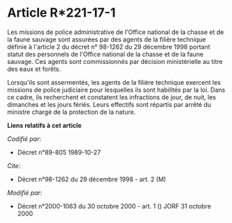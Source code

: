 # Article R*221-17-1

Les missions de police administrative de l'Office national de la chasse et de la faune sauvage sont assurées par des agents
de la filière technique définie à l'article 2 du décret n° 98-1262 du 29 décembre 1998 portant statut des personnels de
l'Office national de la chasse et de la faune sauvage. Ces agents sont commissionnés par décision ministérielle au titre des
eaux et forêts.

Lorsqu'ils sont assermentés, les agents de la filière technique exercent les missions de police judiciaire pour lesquelles
ils sont habilités par la loi. Dans ce cadre, ils recherchent et constatent les infractions de jour, de nuit, les dimanches
et les jours fériés. Leurs effectifs sont répartis par arrêté du ministre chargé de la protection de la nature.

**Liens relatifs à cet article**

_Codifié par_:

  - Décret n°89-805 1989-10-27

_Cite_:

  - Décret n°98-1262 du 29 décembre 1998 - art. 2 (M)

_Modifié par_:

  - Décret n°2000-1063 du 30 octobre 2000 - art. 1 () JORF 31 octobre 2000
